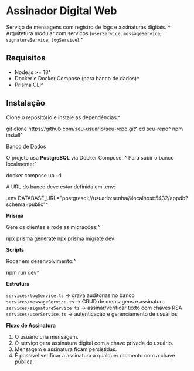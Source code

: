 # Assinador Digital Web

Serviço de mensagens com registro de logs e assinaturas digitais.  ^
Arquitetura modular com serviços (`userService`, `messageService`, `signatureService`, `logService`).^


## Requisitos

- Node.js >= 18^
- Docker e Docker Compose (para banco de dados)^
- Prisma CLI^


## Instalação

Clone o repositório e instale as dependências:^


git clone https://github.com/seu-usuario/seu-repo.git^
cd seu-repo^
npm install^



Banco de Dados

O projeto usa **PostgreSQL** via Docker Compose.  ^
Para subir o banco localmente:^


docker compose up -d


A URL do banco deve estar definida em .env:

.env
DATABASE_URL="postgresql://usuario:senha@localhost:5432/appdb?schema=public"^

**Prisma**

Gere os clientes e rode as migrações:^


npx prisma generate
npx prisma migrate dev

**Scripts**

Rodar em desenvolvimento:^

npm run dev^

**Estrutura**

`services/logService.ts` → grava auditorias no banco
`services/messageService.ts` → CRUD de mensagens e assinatura
`services/signatureService.ts` → assinar/verificar texto com chaves RSA
`services/userService.ts` → autenticação e gerenciamento de usuários


**Fluxo de Assinatura**

1. O usuário cria mensagem.
2. O serviço gera assinatura digital com a chave privada do usuário.
3. Mensagem e assinatura ficam persistidas.
4. É possível verificar a assinatura a qualquer momento com a chave pública.
